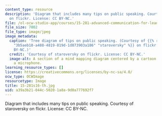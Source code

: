 ```yaml
---
content_type: resource
description: 'Diagram that includes many tips on public speaking. Courtesy of staroversky
  on flickr. License: CC BY-NC.'
file: /ol-ocw-studio-app/courses/15-281-advanced-communication-for-leaders-spring-2016/a39a3b21044c50201a8a9d0a777692f7_15-281s16-th.jpg
file_size: 7002
file_type: image/jpeg
image_metadata:
  caption: 'Tree diagram of tips on public speaking. (Courtesy of {{% resource_link
    "3b5aeb18-a488-4819-819d-1d873903a186" "staroversky" %}} on flickr. License: CC
    BY-NC.)'
  credit: 'Courtesy of staroversky on flickr. License: CC BY-NC.'
  image-alt: A section of a mind mapping diagram centered by a cartoon guy holding
    a microphone.
learning_resource_types: []
license: https://creativecommons.org/licenses/by-nc-sa/4.0/
ocw_type: OCWImage
resourcetype: Image
title: 15-281s16-th.jpg
uid: a39a3b21-044c-5020-1a8a-9d0a777692f7
---
```

Diagram that includes many tips on public speaking. Courtesy of staroversky on flickr. License: CC BY-NC.